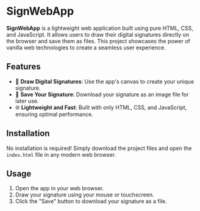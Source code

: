 # SignWebApp  

**SignWebApp** is a lightweight web application built using pure HTML, CSS, and JavaScript. It allows users to draw their digital signatures directly on the browser and save them as files. This project showcases the power of vanilla web technologies to create a seamless user experience.  

## Features  
- 🎨 **Draw Digital Signatures**: Use the app's canvas to create your unique signature.  
- 💾 **Save Your Signature**: Download your signature as an image file for later use.  
- 🌐 **Lightweight and Fast**: Built with only HTML, CSS, and JavaScript, ensuring optimal performance.  

## Installation  
No installation is required! Simply download the project files and open the `index.html` file in any modern web browser.  

## Usage  
1. Open the app in your web browser.  
2. Draw your signature using your mouse or touchscreen.  
3. Click the "Save" button to download your signature as a file.  
